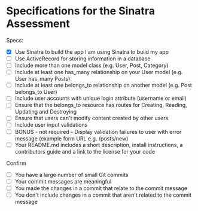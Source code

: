 # Specifications for the Sinatra Assessment

Specs:

- [x] Use Sinatra to build the app
I am using Sinatra to build my app
- [ ] Use ActiveRecord for storing information in a database
- [ ] Include more than one model class (e.g. User, Post, Category)
- [ ] Include at least one has_many relationship on your User model (e.g. User has_many Posts)
- [ ] Include at least one belongs_to relationship on another model (e.g. Post belongs_to User)
- [ ] Include user accounts with unique login attribute (username or email)
- [ ] Ensure that the belongs_to resource has routes for Creating, Reading, Updating and Destroying
- [ ] Ensure that users can't modify content created by other users
- [ ] Include user input validations
- [ ] BONUS - not required - Display validation failures to user with error message (example form URL e.g. /posts/new)
- [ ] Your README.md includes a short description, install instructions, a contributors guide and a link to the license for your code

Confirm

 - [ ] You have a large number of small Git commits
 - [ ] Your commit messages are meaningful
 - [ ] You made the changes in a commit that relate to the commit message
 - [ ] You don't include changes in a commit that aren't related to the commit message